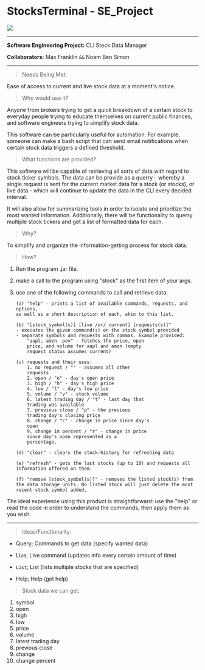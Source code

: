 # StocksTerminal - SE_Project

![](https://s40424.pcdn.co/in/wp-content/uploads/2022/07/info-systems.jpg.webp)

---

**Software Engineering Project:** CLI Stock Data Manager

**Collaborators:** Max Franklin `&&` Noam Ben Simon

---

> Needs Being Met:

Ease of access to current and live stock data at a moment's notice.

> Who would use it?

Anyone from brokers trying to get a quick breakdown of a certain stock to everyday people trying to educate themselves on current public finances, and software engineers trying to simplify stock data.

This software can be particularly useful for automation. For example, someone can make a bash script that can send email notifications when certain stock data triggers a defined threshold.

> What functions are provided?

This software will be capable of retrieving all sorts of data with regard to stock ticker symbols. The data can be provide as a querry - whereby a single request is sent for the current market data for a stock (or stocks), or live data - which will continue to update the data in the CLI every decided interval.

It will also allow for summarizing tools in order to isolate and prioritize the most wanted information. Additionally, there will be functionality to querry multiple stock tickers and get a list of formatted data for each.

> Why?

To simplify and organize the information-getting process for stock data.

> How?

1.  Run the program .jar file.

2.  make a call to the program using "stock" as the first item of your args.

3.  use one of the following commands to call and retrieve data:

        (a) "help" - prints a list of available commands, requests, and options,
        as well as a short description of each, akin to this list.

        (b) "[stock_symbol(s)] [live /or/ current] [requests(s)]" 
        - executes the given command(s) on the stock symbol provided
        - separate symbols and requests with commas. Example provided:
            "aapl, amzn -pov" - fetches the price, open
            price, and volume for aapl and amzn (empty
            request status assumes current)

        (c) requests and their uses:
            1. no request / "" - assumes all other
            requests
            2. open / "o" - day's open price
            3. high / "h" - day's high price
            4. low / "l" - day's low price
            5. volume / "v" - stock volume
            6. latest trading day / "t" - last day that
            trading was available
            7. previous close / "p" - the previous
            trading day's closing price
            8. change / "c" - change in price since day's
            open
            9. change in percent / "r" - change in price
            since day's open represented as a
            percentage.

        (d) "clear" - clears the stock-history for refreshing data

        (e) "refresh" - gets the last stocks (up to 10) and requests all information offered on them.

        (f) "remove [stock_symbol(s)]" - removes the listed stock(s) from the data storage units. No listed stock will just delete the most recent stock symbol added.

The ideal experience using this product is straightforward: use the "help" or read the code in order to understand the commands, then apply them as you wish.

---

> Ideas/Functionality:

-   Query; Commands to get data (specify wanted data)

-   Live; Live command (updates info every certain amount of time)
-   `List`; List (lists multiple stocks that are specified)
-   Help; Help (get help)

> Stock data we can get:

1.  symbol
2.  open
3.  high
4.  low
5.  price
6.  volume
7.  latest trading day
8.  previous close
9.  change
10. change percent
